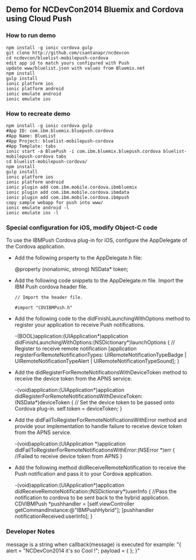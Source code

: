 ## Demo for NCDevCon2014 Bluemix and Cordova using Cloud Push

### How to run demo

    npm install -g ionic cordova gulp
    git clone http://github.com/csantanapr/ncdevcon
    cd ncdevcon/bluelist-mobilepush-cordova
    edit app id to match yours configured with Push
    update www/bluelist.json with values from Bluemix.net
    npm install
    gulp install
    ionic platform ios
    ionic platform android
    ionic emulate android
    ionic emulate ios


### How to recreate demo

    npm install -g ionic cordova gulp
    #App ID: com.ibm.bluemix.bluepush.cordova
    #App Name: BlueList
    #App Project: bluelist-mobilepush-cordova
    #App Template: tabs
    ionic start -a BluePush -i com.ibm.bluemix.bluepush.cordova bluelist-mobilepush-cordova tabs
    cd bluelist-mobilepush-cordova/
    npm install
    gulp install
    ionic platform ios
    ionic platform android
    ionic plugin add com.ibm.mobile.cordova.ibmbluemix
    ionic plugin add com.ibm.mobile.cordova.ibmdata
    ionic plugin add com.ibm.mobile.cordova.ibmpush
    copy sample webapp for push into www/
    ionic emulate android -l
    ionic emulate ios -l

### Special configuration for iOS, modify Object-C code
To use the IBMPush Cordova plug-in for iOS, configure the AppDelegate of the Cordova application.

- Add the following property to the AppDelegate.h file:

    @property (nonatomic, strong) NSData* token;

- Add the following code snippets to the AppDelegate.m file. Import the IBM Push cordova header file.

    `// Import the header file.`

    `#import "CDVIBMPush.h"`

- Add the following code to the didFinishLaunchingWithOptions method to register your application to receive Push notifications.

    -(BOOL)application:(UIApplication*)application didFinishLaunchingWithOptions:(NSDictionary*)launchOptions
    {
    // Register to receive remote notification
    [application registerForRemoteNotificationTypes:
    UIRemoteNotificationTypeBadge |
    UIRemoteNotificationTypeAlert |
    UIRemoteNotificationTypeSound];
    }


- Add the didRegisterForRemoteNotificationsWithDeviceToken method to receive the device token from the APNS service.

    -(void)application:(UIApplication*)application didRegisterForRemoteNotificationsWithDeviceToken:(NSData*)deviceToken
    {
      // Set the device token to be passed onto Cordova plug-in.
      self.token = deviceToken;
    }

- Add the didFailToRegisterForRemoteNotificationsWithError method and provide your implementation to handle failure to receive device token from the APNS service.

    -(void)application:(UIApplication *)application didFailToRegisterForRemoteNotificationsWithError:(NSError *)err
    {
    //Failed to receive device token from APNS
    }

- Add the following method didReceiveRemoteNotification to receive the Push notification and pass it to your Cordova application.

    -(void)application:(UIApplication*)application didReceiveRemoteNotification:(NSDictionary*)userInfo
    {
    //Pass the notification to cordova to be sent back to the hybrid application.
    CDVIBMPush *pushhandler = [self.viewController getCommandInstance:@"IBMPushHybrid"];
    [pushhandler notificationReceived:userInfo];
    }

### Developer Notes

message is a string when callback(message) is executed for example:
"{
    alert = "NCDevCon2014 it's so Cool !";
    payload =     {
    };
}"
